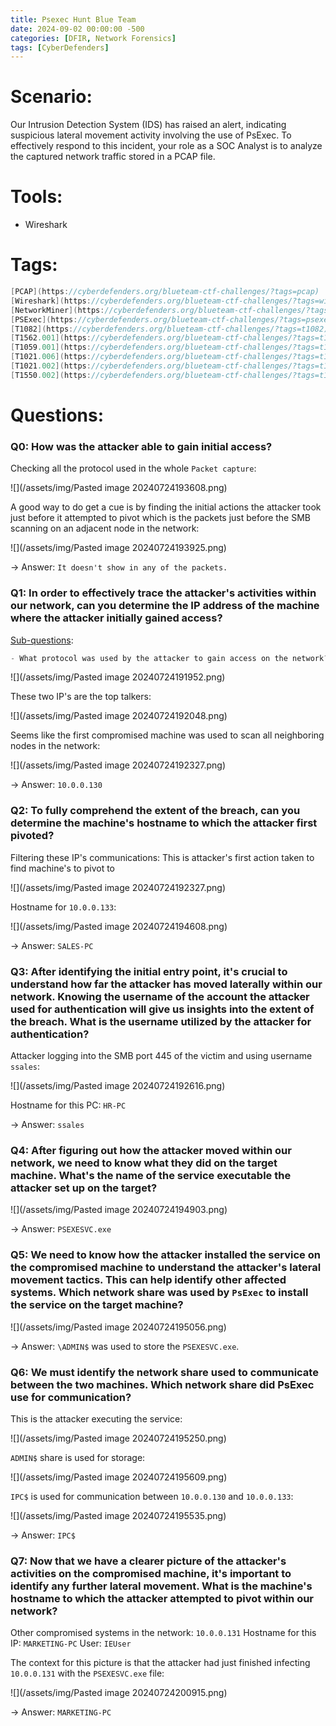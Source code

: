 ```yaml
---
title: Psexec Hunt Blue Team
date: 2024-09-02 00:00:00 -500
categories: [DFIR, Network Forensics]
tags: [CyberDefenders]
---
```



# Scenario:

Our Intrusion Detection System (IDS) has raised an alert, indicating suspicious lateral movement activity involving the use of PsExec. To effectively respond to this incident, your role as a SOC Analyst is to analyze the captured network traffic stored in a PCAP file.

  
# Tools:

- Wireshark

# Tags:
```c
[PCAP](https://cyberdefenders.org/blueteam-ctf-challenges/?tags=pcap)
[Wireshark](https://cyberdefenders.org/blueteam-ctf-challenges/?tags=wireshark)
[NetworkMiner](https://cyberdefenders.org/blueteam-ctf-challenges/?tags=networkminer)
[PSExec](https://cyberdefenders.org/blueteam-ctf-challenges/?tags=psexec)
[T1082](https://cyberdefenders.org/blueteam-ctf-challenges/?tags=t1082) -> System Discovery (what was used for enumeration?)
[T1562.001](https://cyberdefenders.org/blueteam-ctf-challenges/?tags=t1562.001) -> Impairing defenses
[T1059.001](https://cyberdefenders.org/blueteam-ctf-challenges/?tags=t1059.001) -> adversary used PowerShell
[T1021.006](https://cyberdefenders.org/blueteam-ctf-challenges/?tags=t1021.006) -> Windows Remote Management
[T1021.002](https://cyberdefenders.org/blueteam-ctf-challenges/?tags=t1021.002) -> SMB/Windows Admin Shares
[T1550.002](https://cyberdefenders.org/blueteam-ctf-challenges/?tags=t1550.002) -> Pass the Hash
```


# Questions:

### Q0: How was the attacker able to gain initial access?

Checking all the protocol used in the whole `Packet capture`:

![](/assets/img/Pasted image 20240724193608.png)

A good way to do get a cue is by finding the initial actions the attacker took just before it attempted to pivot which is the packets just before the SMB scanning on an adjacent node in the network:

![](/assets/img/Pasted image 20240724193925.png)

-> Answer: `It doesn't show in any of the packets.`


### Q1: In order to effectively trace the attacker's activities within our network, can you determine the IP address of the machine where the attacker initially gained access?

<u>Sub-questions</u>:

```c
- What protocol was used by the attacker to gain access on the network?
```

![](/assets/img/Pasted image 20240724191952.png)


These two IP's are the top talkers:

![](/assets/img/Pasted image 20240724192048.png)


Seems like the first compromised machine was used to scan all neighboring nodes in the network:

![](/assets/img/Pasted image 20240724192327.png)


-> Answer: `10.0.0.130`

### Q2: To fully comprehend the extent of the breach, can you determine the machine's hostname to which the attacker first pivoted?

Filtering these IP's communications: This is attacker's first action taken to find machine's to pivot to

![](/assets/img/Pasted image 20240724192327.png)


Hostname for `10.0.0.133`:

![](/assets/img/Pasted image 20240724194608.png)


-> Answer: `SALES-PC`

### Q3: After identifying the initial entry point, it's crucial to understand how far the attacker has moved laterally within our network. Knowing the username of the account the attacker used for authentication will give us insights into the extent of the breach. What is the username utilized by the attacker for authentication?

Attacker logging into the SMB port 445 of the victim and using username `ssales`:

![](/assets/img/Pasted image 20240724192616.png)

Hostname for this PC: `HR-PC`

-> Answer: `ssales`


### Q4: After figuring out how the attacker moved within our network, we need to know what they did on the target machine. What's the name of the service executable the attacker set up on the target?

![](/assets/img/Pasted image 20240724194903.png)


-> Answer: `PSEXESVC.exe`


### Q5: We need to know how the attacker installed the service on the compromised machine to understand the attacker's lateral movement tactics. This can help identify other affected systems. Which network share was used by `PsExec` to install the service on the target machine?

![](/assets/img/Pasted image 20240724195056.png)

-> Answer: `\ADMIN$` was used to store the `PSEXESVC.exe`.


### Q6: We must identify the network share used to communicate between the two machines. Which network share did PsExec use for communication?

This is the attacker executing the service:

![](/assets/img/Pasted image 20240724195250.png)

`ADMIN$` share is used for storage:

![](/assets/img/Pasted image 20240724195609.png)

`IPC$` is used for communication between `10.0.0.130` and `10.0.0.133`:

![](/assets/img/Pasted image 20240724195535.png)


-> Answer: `IPC$`


### Q7: Now that we have a clearer picture of the attacker's activities on the compromised machine, it's important to identify any further lateral movement. What is the machine's hostname to which the attacker attempted to pivot within our network?

Other compromised systems in the network: `10.0.0.131`
Hostname for this IP: `MARKETING-PC`
User: `IEUser`


The context for this picture is that the attacker had just finished infecting `10.0.0.131` with the `PSEXESVC.exe` file:

![](/assets/img/Pasted image 20240724200915.png)


-> Answer: `MARKETING-PC`

